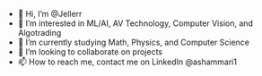 - 👋 Hi, I’m @Jellerr
- 👀 I’m interested in ML/AI, AV Technology, Computer Vision, and Algotrading
- 🌱 I’m currently studying Math, Physics, and Computer Science
- 💞️ I’m looking to collaborate on projects
- 📫 How to reach me, contact me on LinkedIn @ashammari1

<!---
BloodPac/BloodPac is a ✨ special ✨ repository because its `README.md` (this file) appears on your GitHub profile.
You can click the Preview link to take a look at your changes.
--->
